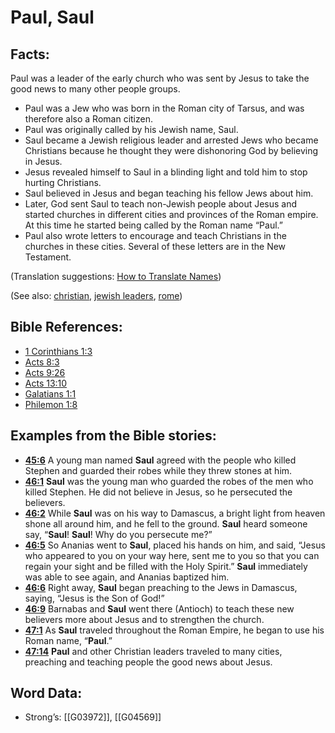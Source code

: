 # Paul, Saul

## Facts:

Paul was a leader of the early church who was sent by Jesus to take the good news to many other people groups.

* Paul was a Jew who was born in the Roman city of Tarsus, and was therefore also a Roman citizen.
* Paul was originally called by his Jewish name, Saul.
* Saul became a Jewish religious leader and arrested Jews who became Christians because he thought they were dishonoring God by believing in Jesus.
* Jesus revealed himself to Saul in a blinding light and told him to stop hurting Christians.
* Saul believed in Jesus and began teaching his fellow Jews about him.
* Later, God sent Saul to teach non-Jewish people about Jesus and started churches in different cities and provinces of the Roman empire. At this time he started being called by the Roman name “Paul.”
* Paul also wrote letters to encourage and teach Christians in the churches in these cities. Several of these letters are in the New Testament.

(Translation suggestions: [How to Translate Names](../../translate/translate-names))

(See also: [christian](../kt/christian.md), [jewish leaders](../other/jewishleaders.md), [rome](../names/rome.md))

## Bible References:

* [1 Corinthians 1:3](rc://en/tn/help/1co/01/03)
* [Acts 8:3](rc://en/tn/help/act/08/03)
* [Acts 9:26](rc://en/tn/help/act/09/26)
* [Acts 13:10](rc://en/tn/help/act/13/10)
* [Galatians 1:1](rc://en/tn/help/gal/01/01)
* [Philemon 1:8](rc://en/tn/help/phm/01/08)

## Examples from the Bible stories:

* __[45:6](rc://en/tn/help/obs/45/06)__ A young man named __Saul__ agreed with the people who killed Stephen and guarded their robes while they threw stones at him.
* __[46:1](rc://en/tn/help/obs/46/01)__ __Saul__ was the young man who guarded the robes of the men who killed Stephen. He did not believe in Jesus, so he persecuted the believers.
* __[46:2](rc://en/tn/help/obs/46/02)__ While __Saul__ was on his way to Damascus, a bright light from heaven shone all around him, and he fell to the ground. __Saul__ heard someone say, “__Saul__! __Saul__! Why do you persecute me?”
* __[46:5](rc://en/tn/help/obs/46/05)__ So Ananias went to __Saul__, placed his hands on him, and said, “Jesus who appeared to you on your way here, sent me to you so that you can regain your sight and be filled with the Holy Spirit.” __Saul__ immediately was able to see again, and Ananias baptized him.
* __[46:6](rc://en/tn/help/obs/46/06)__ Right away, __Saul__ began preaching to the Jews in Damascus, saying, “Jesus is the Son of God!”
* __[46:9](rc://en/tn/help/obs/46/09)__ Barnabas and __Saul__ went there (Antioch) to teach these new believers more about Jesus and to strengthen the church.
* __[47:1](rc://en/tn/help/obs/47/01)__ As __Saul__ traveled throughout the Roman Empire, he began to use his Roman name, “__Paul__.”
* __[47:14](rc://en/tn/help/obs/47/14)__ __Paul__ and other Christian leaders traveled to many cities, preaching and teaching people the good news about Jesus.

## Word Data:

* Strong’s: [[G03972]], [[G04569]]
